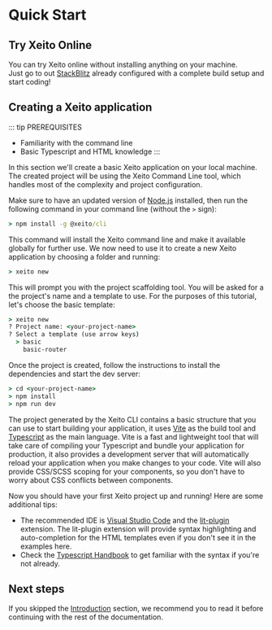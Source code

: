 
# Quick Start

## Try Xeito Online

You can try Xeito online without installing anything on your machine. <br>
Just go to out [StackBlitz](https://stackblitz.com/edit/xeito-playground-02-2023?file=src%2Fapp%2Fapp-component.ts) 
already configured with a complete build setup and start coding!

## Creating a Xeito application

::: tip PREREQUISITES
  - Familiarity with the command line
  - Basic Typescript and HTML knowledge
:::

In this section we'll create a basic Xeito application on your local machine.
The created project will be using the Xeito Command Line tool, which handles most of the 
complexity and project configuration.

Make sure to have an updated version of [Node.js](https://nodejs.org/) installed, then run the following command
in your command line (without the ``>`` sign):

``` cmd
> npm install -g @xeito/cli
```

This command will install the Xeito command line and make it available globally for further use.
We now need to use it to create a new Xeito application by choosing a folder and running:

```cmd
> xeito new
```

This will prompt you with the project scaffolding tool. You will be asked for a the project's name and a template to use.
For the purposes of this tutorial, let's choose the basic template:

```cmd
> xeito new
? Project name: <your-project-name>
? Select a template (use arrow keys)
  > basic
    basic-router
```

Once the project is created, follow the instructions to install the dependencies and start the dev server:

```cmd
> cd <your-project-name>
> npm install
> npm run dev
```

The project generated by the Xeito CLI contains a basic structure that you can use to start building your application, it uses [Vite](https://vitejs.dev/) as the build tool and [Typescript](https://www.typescriptlang.org/) as the main language. Vite is a fast and lightweight tool that will take care of compiling your Typescript and bundle your application for production, it also provides a development server that will automatically reload your application when you make changes to your code. Vite will also provide CSS/SCSS scoping for your components, so you don't have to worry about CSS conflicts between components.

Now you should have your first Xeito project up and running!
Here are some additional tips:

- The recommended IDE is [Visual Studio Code](https://code.visualstudio.com/) and the [lit-plugin](https://marketplace.visualstudio.com/items?itemName=runem.lit-plugin) extension.
  The lit-plugin extension will provide syntax highlighting and auto-completion for the HTML templates even if you don't see it in the examples here.
- Check the [Typescript Handbook](https://www.typescriptlang.org/docs/handbook/intro.html) to get familiar with the syntax if you're not already.

## Next steps

If you skipped the [Introduction](/guide/introduction) section, we recommend you to read it before continuing with the rest of the documentation.